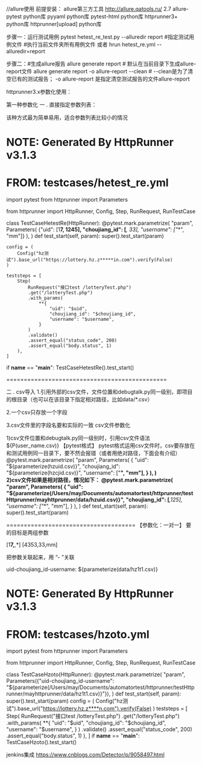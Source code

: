 //allure使用
前提安装：
allure第三方工具    http://allure.qatools.ru/   2.7
allure-pytest     python库
pyyaml            python库
pytest-html       python库
httprunner3+      python库
httprunner[upload]  python库





步骤一：运行测试用例
pytest hetest_re_test.py --alluredir report    #指定测试用例文件
         #执行当前文件夹所有用例文件
或者
hrun hetest_re.yml --alluredir=report     

步骤二：#生成allure报告
allure generate report  # 默认在当前目录下生成allure-report文件
allure generate report -o allure-report --clean  #  --clean是为了清空已有的测试报告； -o allure-report 是指定清空测试报告的文件allure-report


httprunner3.x参数化使用：

第一种参数化
一 . 直接指定参数列表：

该种方式最为简单易用，适合参数列表比较小的情况

# NOTE: Generated By HttpRunner v3.1.3
# FROM: testcases/hetest_re.yml


import pytest
from httprunner import Parameters


from httprunner import HttpRunner, Config, Step, RunRequest, RunTestCase


class TestCaseHetestRe(HttpRunner):
    @pytest.mark.parametrize(
        "param",
        Parameters(
            {"uid": [1**7, 1245], "choujiang_id": [***, 33], "username": ["**", "mm"]}
        ),
    )
    def test_start(self, param):
        super().test_start(param)

    config = (
        Config("hz测试").base_url("https://lottery.hz.z*****in.com").verify(False)
    )

    teststeps = [
        Step(
            RunRequest("接口test /lotteryTest.php")
            .get("/lotteryTest.php")
            .with_params(
                **{
                    "uid": "$uid",
                    "choujiang_id": "$choujiang_id",
                    "username": "$username",
                }
            )
            .validate()
            .assert_equal("status_code", 200)
            .assert_equal("body.status", 1)
        ),
    ]


if __name__ == "__main__":
    TestCaseHetestRe().test_start()
    
==============================================
 
二 . csv导入
1.引用外部的csv文件，文件位置和debugtalk.py同一级别，即项目的根目录（也可以在该目录下指定相对路径，比如data/*.csv）

2.一个csv只存放一个字段

3.csv文件里的字段名要和实际的一致
csv文件参数化

1)csv文件位置和debugtalk.py同一级别时，引用csv文件语法${P(user_name.csv)}
【pytest格式】
pytest格式运用csv文件时，csv要存放在和测试用例同一目录下，要不然会报错（或者用绝对路径，下面会有介绍）
@pytest.mark.parametrize(
        "param",
        Parameters(
            {
                "uid": "${parameterize(hzuid.csv)}",
                "choujiang_id": "${parameterize(hzcjid.csv)}",
                "username": ["**", "mm"],
            }
        ),
    )    
2)csv文件如果是相对路径，情况如下：
@pytest.mark.parametrize(
        "param",
        Parameters(
            {
                "uid": "${parameterize(/Users/may/Documents/automatortest/httprunner/testHttprunner/mayhttprunner/data/hzuid.csv)}",
                "choujiang_id": [***,125],
                "username": ["**", "mm"],
            }
        ),
    )
    def test_start(self, param):
        super().test_start(param)
   
=====================================
【参数化：一对一】
 要的目标是两组参数

[1**7,***,**]    [4353,33,mm]

把参数关联起来，用 “- ”关联

uid-choujiang_id-username: ${parameterize(data/hz1t1.csv)}
# NOTE: Generated By HttpRunner v3.1.3
# FROM: testcases/hzoto.yml


import pytest
from httprunner import Parameters


from httprunner import HttpRunner, Config, Step, RunRequest, RunTestCase


class TestCaseHzoto(HttpRunner):
    @pytest.mark.parametrize(
        "param",
        Parameters({"uid-choujiang_id-username":           "${parameterize(/Users/may/Documents/automatortest/httprunner/testHttprunner/mayhttprunner/data/hz1t1.csv)}"}),     ) 
def test_start(self, param): super().test_start(param) config = ( Config("hz测试").base_url("https://lottery.hz.z****n.com").verify(False) ) teststeps = [ Step( RunRequest("接口test /lotteryTest.php") .get("/lotteryTest.php") .with_params( **{ "uid": "$uid", "choujiang_id": "$choujiang_id", "username": "$username", } ) .validate() .assert_equal("status_code", 200) .assert_equal("body.status", 1) ), ] if __name__ == "__main__": TestCaseHzoto().test_start()


jenkins集成
https://www.cnblogs.com/Detector/p/9058497.html